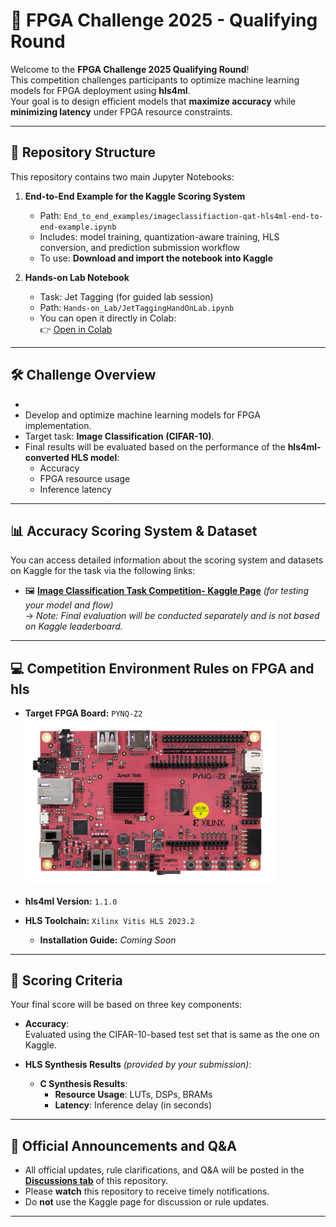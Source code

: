 # 🚀 FPGA Challenge 2025 - Qualifying Round

Welcome to the **FPGA Challenge 2025 Qualifying Round**!  
This competition challenges participants to optimize machine learning models for FPGA deployment using **hls4ml**.  
Your goal is to design efficient models that **maximize accuracy** while **minimizing latency** under FPGA resource constraints.

---

## 📁 Repository Structure

This repository contains two main Jupyter Notebooks:

1. **End-to-End Example for the Kaggle Scoring System**  
   - Path: `End_to_end_examples/imageclassifiaction-qat-hls4ml-end-to-end-example.ipynb`  
   - Includes: model training, quantization-aware training, HLS conversion, and prediction submission workflow  
   - To use: **Download and import the notebook into Kaggle**
    
2. **Hands-on Lab Notebook**  
   - Task: Jet Tagging (for guided lab session)  
   - Path: `Hands-on_Lab/JetTaggingHandOnLab.ipynb`  
   - You can open it directly in Colab:  
     👉 [Open in Colab](https://colab.research.google.com/github/nycu-pcs-lab/FPGA_Challenge2025_Qualifying_Round_Challenge/blob/main/Hands-on_Lab/JetTaggingHandOnLab.ipynb)

---

## 🛠 Challenge Overview
- 
- Develop and optimize machine learning models for FPGA implementation.
- Target task: **Image Classification (CIFAR-10)**.
- Final results will be evaluated based on the performance of the **hls4ml-converted HLS model**:
  - Accuracy
  - FPGA resource usage
  - Inference latency

---

## 📊 Accuracy Scoring System & Dataset

You can access detailed information about the scoring system and datasets on Kaggle for the task via the following links:

- 🖼️ **[Image Classification Task Competition- Kaggle Page](#)** *(for testing your model and flow)*  
  → *Note: Final evaluation will be conducted separately and is not based on Kaggle leaderboard.*

---

## 💻 Competition Environment Rules on FPGA and hls

- **Target FPGA Board:** `PYNQ-Z2`  
  <img src="./Figures/PYNQ-Z2-Large-scaled.jpg" alt="PYNQ-Z2 FPGA" width="400">

- **hls4ml Version:** `1.1.0`  
- **HLS Toolchain:** `Xilinx Vitis HLS 2023.2`  
  - **Installation Guide:** *Coming Soon*

---

## 🧮 Scoring Criteria

Your final score will be based on three key components:

- **Accuracy**:  
  Evaluated using the CIFAR-10-based test set that is same as the one on Kaggle.

- **HLS Synthesis Results** *(provided by your submission)*:
  - **C Synthesis Results**:
    - **Resource Usage**: LUTs, DSPs, BRAMs
    - **Latency**: Inference delay (in seconds)

---

## 📣 Official Announcements and Q&A

- All official updates, rule clarifications, and Q&A will be posted in the **[Discussions tab](https://github.com/nycu-pcs-lab/FPGA_Challenge2025_Qualifying_Round_Challenge/discussions)** of this repository.
- Please **watch** this repository to receive timely notifications.
- Do **not** use the Kaggle page for discussion or rule updates.

---

